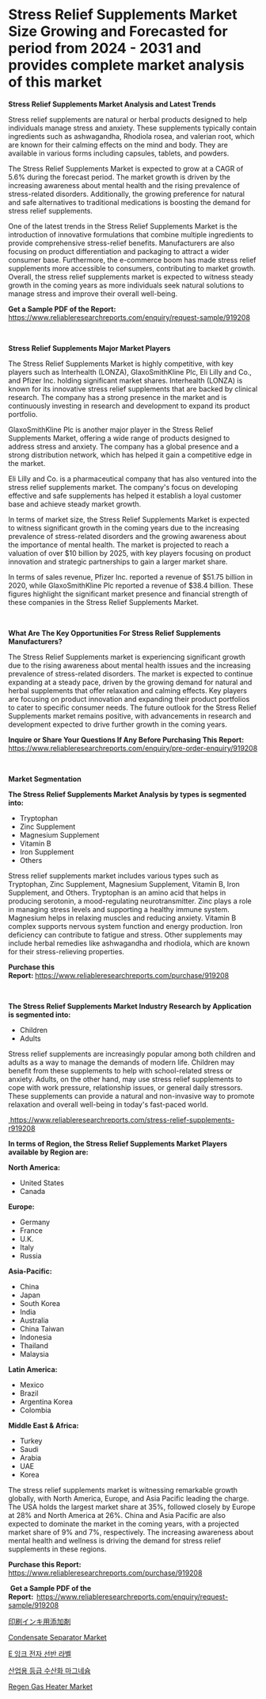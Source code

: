<p><h1>Stress Relief Supplements Market Size Growing and Forecasted for period from 2024 - 2031 and provides complete market analysis of this market</h1></p><p><strong>Stress Relief Supplements Market Analysis and Latest Trends</strong></p>
<p><p>Stress relief supplements are natural or herbal products designed to help individuals manage stress and anxiety. These supplements typically contain ingredients such as ashwagandha, Rhodiola rosea, and valerian root, which are known for their calming effects on the mind and body. They are available in various forms including capsules, tablets, and powders.</p><p>The Stress Relief Supplements Market is expected to grow at a CAGR of 5.6% during the forecast period. The market growth is driven by the increasing awareness about mental health and the rising prevalence of stress-related disorders. Additionally, the growing preference for natural and safe alternatives to traditional medications is boosting the demand for stress relief supplements.</p><p>One of the latest trends in the Stress Relief Supplements Market is the introduction of innovative formulations that combine multiple ingredients to provide comprehensive stress-relief benefits. Manufacturers are also focusing on product differentiation and packaging to attract a wider consumer base. Furthermore, the e-commerce boom has made stress relief supplements more accessible to consumers, contributing to market growth. Overall, the stress relief supplements market is expected to witness steady growth in the coming years as more individuals seek natural solutions to manage stress and improve their overall well-being.</p></p>
<p><strong>Get a Sample PDF of the Report:&nbsp;</strong> <a href="https://www.reliableresearchreports.com/enquiry/request-sample/919208">https://www.reliableresearchreports.com/enquiry/request-sample/919208</a></p>
<p>&nbsp;</p>
<p><strong>Stress Relief Supplements Major Market Players</strong></p>
<p><p>The Stress Relief Supplements Market is highly competitive, with key players such as Interhealth (LONZA), GlaxoSmithKline Plc, Eli Lilly and Co., and Pfizer Inc. holding significant market shares. Interhealth (LONZA) is known for its innovative stress relief supplements that are backed by clinical research. The company has a strong presence in the market and is continuously investing in research and development to expand its product portfolio.</p><p>GlaxoSmithKline Plc is another major player in the Stress Relief Supplements Market, offering a wide range of products designed to address stress and anxiety. The company has a global presence and a strong distribution network, which has helped it gain a competitive edge in the market.</p><p>Eli Lilly and Co. is a pharmaceutical company that has also ventured into the stress relief supplements market. The company's focus on developing effective and safe supplements has helped it establish a loyal customer base and achieve steady market growth.</p><p>In terms of market size, the Stress Relief Supplements Market is expected to witness significant growth in the coming years due to the increasing prevalence of stress-related disorders and the growing awareness about the importance of mental health. The market is projected to reach a valuation of over $10 billion by 2025, with key players focusing on product innovation and strategic partnerships to gain a larger market share.</p><p>In terms of sales revenue, Pfizer Inc. reported a revenue of $51.75 billion in 2020, while GlaxoSmithKline Plc reported a revenue of $38.4 billion. These figures highlight the significant market presence and financial strength of these companies in the Stress Relief Supplements Market.</p></p>
<p>&nbsp;</p>
<p><strong>What Are The Key Opportunities For Stress Relief Supplements Manufacturers?</strong></p>
<p><p>The Stress Relief Supplements market is experiencing significant growth due to the rising awareness about mental health issues and the increasing prevalence of stress-related disorders. The market is expected to continue expanding at a steady pace, driven by the growing demand for natural and herbal supplements that offer relaxation and calming effects. Key players are focusing on product innovation and expanding their product portfolios to cater to specific consumer needs. The future outlook for the Stress Relief Supplements market remains positive, with advancements in research and development expected to drive further growth in the coming years.</p></p>
<p><strong>Inquire or Share Your Questions If Any Before Purchasing This Report:</strong> <a href="https://www.reliableresearchreports.com/enquiry/pre-order-enquiry/919208">https://www.reliableresearchreports.com/enquiry/pre-order-enquiry/919208</a></p>
<p>&nbsp;</p>
<p><strong>Market Segmentation</strong></p>
<p><strong>The Stress Relief Supplements Market Analysis by types is segmented into:</strong></p>
<p><ul><li>Tryptophan</li><li>Zinc Supplement</li><li>Magnesium Supplement</li><li>Vitamin B</li><li>Iron Supplement</li><li>Others</li></ul></p>
<p><p>Stress relief supplements market includes various types such as Tryptophan, Zinc Supplement, Magnesium Supplement, Vitamin B, Iron Supplement, and Others. Tryptophan is an amino acid that helps in producing serotonin, a mood-regulating neurotransmitter. Zinc plays a role in managing stress levels and supporting a healthy immune system. Magnesium helps in relaxing muscles and reducing anxiety. Vitamin B complex supports nervous system function and energy production. Iron deficiency can contribute to fatigue and stress. Other supplements may include herbal remedies like ashwagandha and rhodiola, which are known for their stress-relieving properties.</p></p>
<p><strong>Purchase this Report:&nbsp;</strong><a href="https://www.reliableresearchreports.com/purchase/919208">https://www.reliableresearchreports.com/purchase/919208</a></p>
<p>&nbsp;</p>
<p><strong>The Stress Relief Supplements Market Industry Research by Application is segmented into:</strong></p>
<p><ul><li>Children</li><li>Adults</li></ul></p>
<p><p>Stress relief supplements are increasingly popular among both children and adults as a way to manage the demands of modern life. Children may benefit from these supplements to help with school-related stress or anxiety. Adults, on the other hand, may use stress relief supplements to cope with work pressure, relationship issues, or general daily stressors. These supplements can provide a natural and non-invasive way to promote relaxation and overall well-being in today's fast-paced world.</p></p>
<p><a href="https://www.reliableresearchreports.com/stress-relief-supplements-r919208">&nbsp;https://www.reliableresearchreports.com/stress-relief-supplements-r919208</a></p>
<p><strong>In terms of Region, the Stress Relief Supplements Market Players available by Region are:</strong></p>
<p>
    <p> <strong> North America: </strong>
        <ul>
            <li>United States</li>
            <li>Canada</li>
        </ul>
        </p> 
    <p> <strong> Europe: </strong>
        <ul>
            <li>Germany</li>
            <li>France</li>
            <li>U.K.</li>
            <li>Italy</li>
            <li>Russia</li>
        </ul>
        </p> 
    <p> <strong> Asia-Pacific: </strong>
        <ul>
            <li>China</li>
            <li>Japan</li>
            <li>South Korea</li>
            <li>India</li>
            <li>Australia</li>
            <li>China Taiwan</li>
            <li>Indonesia</li>
            <li>Thailand</li>
            <li>Malaysia</li>
        </ul>
        </p> 
    <p> <strong> Latin America: </strong>
        <ul>
            <li>Mexico</li>
            <li>Brazil</li>
            <li>Argentina Korea</li>
            <li>Colombia</li>
        </ul>
        </p> 
    <p> <strong> Middle East & Africa: </strong>
        <ul>
            <li>Turkey</li>
            <li>Saudi</li>
            <li>Arabia</li>
            <li>UAE</li>
            <li>Korea</li>
        </ul>
    </p>
    </p>
<p><p>The stress relief supplements market is witnessing remarkable growth globally, with North America, Europe, and Asia Pacific leading the charge. The USA holds the largest market share at 35%, followed closely by Europe at 28% and North America at 26%. China and Asia Pacific are also expected to dominate the market in the coming years, with a projected market share of 9% and 7%, respectively. The increasing awareness about mental health and wellness is driving the demand for stress relief supplements in these regions.</p></p>
<p><strong>Purchase this Report: </strong><a href="https://www.reliableresearchreports.com/purchase/919208">https://www.reliableresearchreports.com/purchase/919208</a></p>
<p>&nbsp;<strong>Get a Sample PDF of the Report:&nbsp;&nbsp;</strong><a href="https://www.reliableresearchreports.com/enquiry/request-sample/919208">https://www.reliableresearchreports.com/enquiry/request-sample/919208</a></p>
<p><strong></strong></p>
<p><p><a href="https://github.com/mm14022023/Market-Research-Report-List-2/blob/main/2544088165703.md">印刷インキ用添加剤</a></p><p><a href="https://github.com/sleepman642/Market-Research-Report-List-1/blob/main/condensate-separator-market.md">Condensate Separator Market</a></p><p><a href="https://github.com/Madalyell456456/Market-Research-Report-List-2/blob/main/8345141178835.md">E 잉크 전자 선반 라벨</a></p><p><a href="https://github.com/vs019sa3m8x/Market-Research-Report-List-3/blob/main/2571355178834.md">산업용 등급 수산화 마그네슘</a></p><p><a href="https://github.com/btwcqfvq34/Market-Research-Report-List-1/blob/main/regen-gas-heater-market.md">Regen Gas Heater Market</a></p></p>
